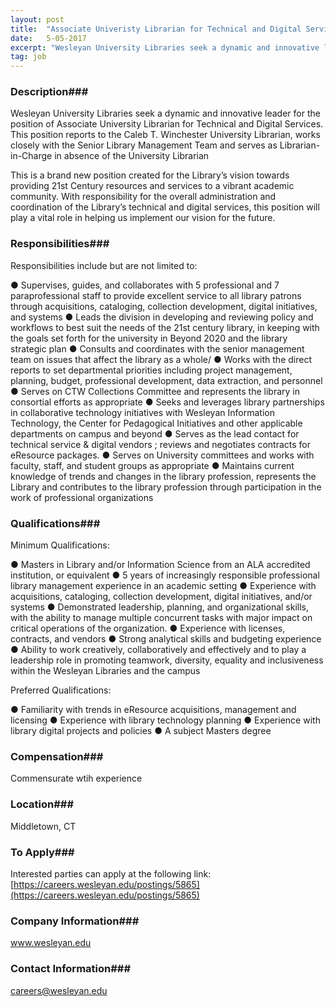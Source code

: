 ```yaml
---
layout: post
title:  "Associate Univeristy Librarian for Technical and Digital Services - Wesleyan Universty "
date:   5-05-2017
excerpt: "Wesleyan University Libraries seek a dynamic and innovative leader for the position of Associate University Librarian for Technical and Digital Services. This position reports to the Caleb T. Winchester University Librarian, works closely with the Senior Library Management Team and serves as Librarian-in-Charge in absence of the University Librarian This..."
tag: job
---
```


### Description###

Wesleyan University Libraries seek a dynamic and innovative leader for the position of Associate University Librarian for Technical and Digital Services. This position reports to the Caleb T. Winchester University Librarian, works closely with the Senior Library Management Team and serves as Librarian-in-Charge in absence of the University Librarian

This is a brand new position created for the Library’s vision towards providing 21st Century resources and services to a vibrant academic community. With responsibility for the overall administration and coordination of the Library’s technical and digital services, this position will play a vital role in helping us implement our vision for the future.



### Responsibilities###

Responsibilities include but are not limited to:

●	Supervises, guides, and collaborates with 5 professional and 7 paraprofessional staff to provide excellent service to all library patrons through acquisitions, cataloging, collection development, digital initiatives, and systems
●	Leads the division in developing and reviewing policy and workflows to best suit the needs of the 21st century library, in keeping with the goals set forth for the university in Beyond 2020 and the library strategic plan
●	Consults and coordinates with the senior management team on issues that affect the library as a whole/
●	Works with the direct reports to set departmental priorities including project management, planning, budget, professional development, data extraction, and personnel
●	Serves on CTW Collections Committee and represents the library in consortial efforts as appropriate
●	Seeks and leverages library partnerships in collaborative technology initiatives with Wesleyan Information Technology, the Center for Pedagogical Initiatives and other applicable departments on campus and beyond
●	Serves as the lead contact for technical service & digital vendors ; reviews and negotiates contracts for eResource packages.
●	Serves on University committees and works with faculty, staff, and student groups as appropriate
●	Maintains current knowledge of trends and changes in the library profession,  represents the Library and contributes to the library profession through participation in the work of professional organizations



### Qualifications###

Minimum Qualifications:

●	Masters in Library and/or Information Science from an ALA accredited institution, or equivalent
●	5 years of increasingly responsible professional library management experience in an academic setting
●	Experience with acquisitions, cataloging, collection development, digital initiatives, and/or systems
●	Demonstrated leadership, planning, and organizational skills, with the ability to manage multiple concurrent tasks with major impact on critical operations of the organization.
●	Experience with licenses, contracts, and vendors
●	Strong analytical skills and budgeting experience
●	Ability to work creatively, collaboratively and effectively and to play a leadership role in promoting teamwork, diversity, equality and inclusiveness within the Wesleyan Libraries and the campus

Preferred Qualifications:

●	Familiarity with trends in eResource acquisitions, management and licensing 
●	Experience with library technology planning
●	Experience with library digital projects and policies
●	A subject Masters degree



### Compensation###

Commensurate wtih experience


### Location###

Middletown, CT




### To Apply###

Interested parties can apply at the following link:
[https://careers.wesleyan.edu/postings/5865](https://careers.wesleyan.edu/postings/5865)




### Company Information###

www.wesleyan.edu


### Contact Information###

careers@wesleyan.edu


